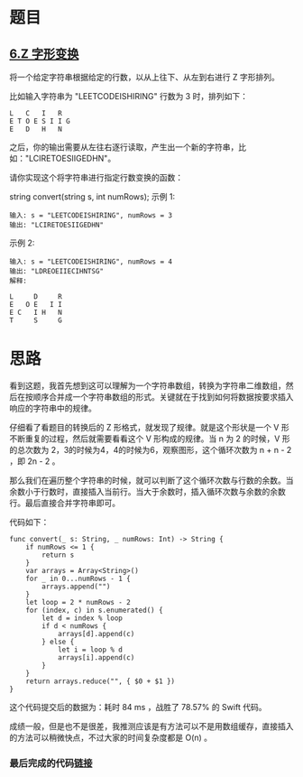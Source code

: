 # 题目

## [6.Z 字形变换](https://leetcode-cn.com/problems/zigzag-conversion/)

将一个给定字符串根据给定的行数，以从上往下、从左到右进行 Z 字形排列。

比如输入字符串为 "LEETCODEISHIRING" 行数为 3 时，排列如下：

```
L   C   I   R
E T O E S I I G
E   D   H   N
```


之后，你的输出需要从左往右逐行读取，产生出一个新的字符串，比如："LCIRETOESIIGEDHN"。

请你实现这个将字符串进行指定行数变换的函数：

string convert(string s, int numRows);
示例 1:

```
输入: s = "LEETCODEISHIRING", numRows = 3
输出: "LCIRETOESIIGEDHN"
```


示例 2:

```
输入: s = "LEETCODEISHIRING", numRows = 4
输出: "LDREOEIIECIHNTSG"
解释:

L     D     R
E   O E   I I
E C   I H   N
T     S     G
```

# 思路

看到这题，我首先想到这可以理解为一个字符串数组，转换为字符串二维数组，然后在按顺序合并成一个字符串数组的形式。关键就在于找到如何将数据按要求插入响应的字符串中的规律。

仔细看了看题目的转换后的 Z 形格式，就发现了规律。就是这个形状是一个 V 形不断重复的过程，然后就需要看看这个 V 形构成的规律。当 n 为 2 的时候，V 形的总次数为 2，3的时候为4，4的时候为6，观察图形，这个循环次数为 n + n - 2 ，即 2n - 2 。

那么我们在遍历整个字符串的时候，就可以判断了这个循环次数与行数的余数。当余数小于行数时，直接插入当前行。当大于余数时，插入循环次数与余数的余数行。最后直接合并字符串即可。

代码如下：

```
func convert(_ s: String, _ numRows: Int) -> String {
    if numRows <= 1 {
        return s
    }
    var arrays = Array<String>()
    for _ in 0...numRows - 1 {
        arrays.append("")
    }
    let loop = 2 * numRows - 2
    for (index, c) in s.enumerated() {
        let d = index % loop
        if d < numRows {
            arrays[d].append(c)
        } else {
            let i = loop % d
            arrays[i].append(c)
        }
    }
    return arrays.reduce("", { $0 + $1 })
}
```

这个代码提交后的数据为：耗时 84 ms ，战胜了 78.57% 的 Swift 代码。

成绩一般，但是也不是很差，我推测应该是有方法可以不是用数组缓存，直接插入的方法可以稍微快点，不过大家的时间复杂度都是 O(n) 。

### 最后完成的代码[链接](https://github.com/pepsikirk/LeetCode/blob/master/Algorithm/6.ZigZagConversion/code.swift)




